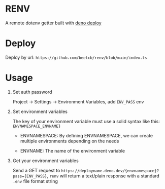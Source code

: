 # RENV

A remote dotenv getter built with [deno deploy](https://deno.com/deploy)

# Deploy

Deploy by url: `https://github.com/beetcb/renv/blob/main/index.ts`

# Usage

1. Set auth password

   Project -> Settings -> Environment Variables, add `ENV_PASS` env
2. Set environment variables

   The key of your environment variable must use a solid syntax like this:
   `ENVNAMESPACE_ENVNAME}`

   - ENVNAMESPACE: By defining ENVNAMESPACE, we can create multiple environments
     depending on the needs

   - ENVNAME: The name of the environment variable

3. Get your environment variables

   Send a GET request to
   `https://deployname.deno.dev/{envnamespace}?pass={ENV_PASS}`, `renv` will
   return a text/plain response with a standard `.env` file format string
